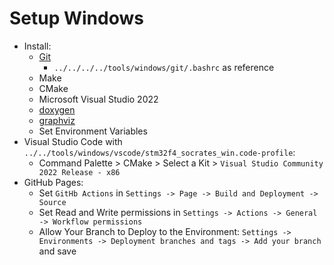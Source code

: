 # Setup Windows

- Install:
  - [Git](https://git-scm.com/downloads)
    - `../../../../tools/windows/git/.bashrc` as reference
  - Make
  - CMake
  - Microsoft Visual Studio 2022
  - [doxygen](https://www.doxygen.nl/download.html)
  - [graphviz](https://graphviz.org/download/)
  - Set Environment Variables
- Visual Studio Code with `../../tools/windows/vscode/stm32f4_socrates_win.code-profile`:
  - Command Palette > CMake > Select a Kit > `Visual Studio Community 2022 Release - x86`
- GitHub Pages:
  - Set `GitHb Actions` in `Settings -> Page -> Build and Deployment -> Source`
  - Set Read and Write permissions in `Settings -> Actions -> General -> Workflow permissions`
  - Allow Your Branch to Deploy to the Environment: `Settings -> Environments -> Deployment branches and tags -> Add your branch` and save
